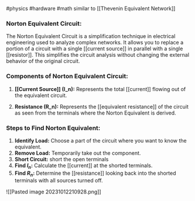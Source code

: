 #physics #hardware #math 
similar to [[Thevenin Equivalent Network]]
### Norton Equivalent Circuit:

The Norton Equivalent Circuit is a simplification technique in electrical engineering used to analyze complex networks. It allows you to replace a portion of a circuit with a single [[current source]] in parallel with a single [[resistor]]. This simplifies the circuit analysis without changing the external behavior of the original circuit.

### Components of Norton Equivalent Circuit:

1. **[[Current Source]] (I_n):** Represents the total [[current]] flowing out of the equivalent circuit.
   
2. **Resistance (R_n):** Represents the [[equivalent resistance]] of the circuit as seen from the terminals where the Norton Equivalent is derived.

### Steps to Find Norton Equivalent:

1. **Identify Load:** Choose a part of the circuit where you want to know the equivalent.
2. **Remove Load:** Temporarily take out the component.
3. **Short Circuit:** short the open terminals
4. **Find $I_{n}$:** Calculate the [[current]] at the shorted terminals.
5. **Find $R_{n}$​:** Determine the [[resistance]] looking back into the shorted terminals with all sources turned off.

![[Pasted image 20231012210928.png]]